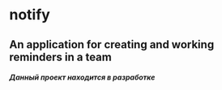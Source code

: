 # notify
## An application for creating and working reminders in a team
##### Данный проект находится в разработке


